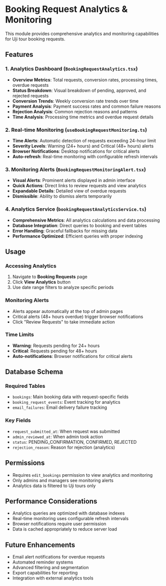 # Booking Request Analytics & Monitoring

This module provides comprehensive analytics and monitoring capabilities for Uji tour booking requests.

## Features

### 1. Analytics Dashboard (`BookingRequestAnalytics.tsx`)
- **Overview Metrics**: Total requests, conversion rates, processing times, overdue requests
- **Status Breakdown**: Visual breakdown of pending, approved, and rejected requests
- **Conversion Trends**: Weekly conversion rate trends over time
- **Payment Analysis**: Payment success rates and common failure reasons
- **Rejection Analysis**: Common rejection reasons and patterns
- **Time Analysis**: Processing time metrics and overdue request details

### 2. Real-time Monitoring (`useBookingRequestMonitoring.ts`)
- **Time Alerts**: Automatic detection of requests exceeding 24-hour limit
- **Severity Levels**: Warning (24+ hours) and Critical (48+ hours) alerts
- **Browser Notifications**: Desktop notifications for critical alerts
- **Auto-refresh**: Real-time monitoring with configurable refresh intervals

### 3. Monitoring Alerts (`BookingRequestMonitoringAlert.tsx`)
- **Visual Alerts**: Prominent alerts displayed in admin interface
- **Quick Actions**: Direct links to review requests and view analytics
- **Expandable Details**: Detailed view of overdue requests
- **Dismissible**: Ability to dismiss alerts temporarily

### 4. Analytics Service (`bookingRequestAnalyticsService.ts`)
- **Comprehensive Metrics**: All analytics calculations and data processing
- **Database Integration**: Direct queries to booking and event tables
- **Error Handling**: Graceful fallbacks for missing data
- **Performance Optimized**: Efficient queries with proper indexing

## Usage

### Accessing Analytics
1. Navigate to **Booking Requests** page
2. Click **View Analytics** button
3. Use date range filters to analyze specific periods

### Monitoring Alerts
- Alerts appear automatically at the top of admin pages
- Critical alerts (48+ hours overdue) trigger browser notifications
- Click "Review Requests" to take immediate action

### Time Limits
- **Warning**: Requests pending for 24+ hours
- **Critical**: Requests pending for 48+ hours
- **Auto-notifications**: Browser notifications for critical alerts

## Database Schema

### Required Tables
- `bookings`: Main booking data with request-specific fields
- `booking_request_events`: Event tracking for analytics
- `email_failures`: Email delivery failure tracking

### Key Fields
- `request_submitted_at`: When request was submitted
- `admin_reviewed_at`: When admin took action
- `status`: PENDING_CONFIRMATION, CONFIRMED, REJECTED
- `rejection_reason`: Reason for rejection (analytics)

## Permissions
- Requires `edit_bookings` permission to view analytics and monitoring
- Only admins and managers see monitoring alerts
- Analytics data is filtered to Uji tours only

## Performance Considerations
- Analytics queries are optimized with database indexes
- Real-time monitoring uses configurable refresh intervals
- Browser notifications require user permission
- Data is cached appropriately to reduce server load

## Future Enhancements
- Email alert notifications for overdue requests
- Automated reminder systems
- Advanced filtering and segmentation
- Export capabilities for reporting
- Integration with external analytics tools